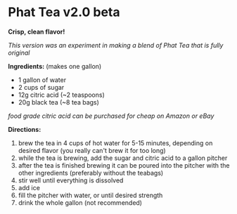  # Phat Tea v2.0 beta
 
 **Crisp, clean flavor!**
 
 _This version was an experiment in making a blend of Phat Tea that is fully original_
 


**Ingredients:** (makes one gallon)

* 1 gallon of water
* 2 cups of sugar
* 12g citric acid (~2 teaspoons)
* 20g black tea (~8 tea bags)

_food grade citric acid can be purchased for cheap on Amazon or eBay_

**Directions:**


1. brew the tea in 4 cups of hot
water for 5-15 minutes, depending
on desired flavor (you really can't
brew it for too long)
2. while the tea is brewing, add
the sugar and citric acid to a gallon
pitcher
3. after the tea is finished brewing
it can be poured into the pitcher with
the other ingredients (preferably
without the teabags)
4. stir well until everything is
dissolved
5. add ice
6. fill the pitcher with water, or
until desired strength 
7. drink the whole gallon (not
recommended)
